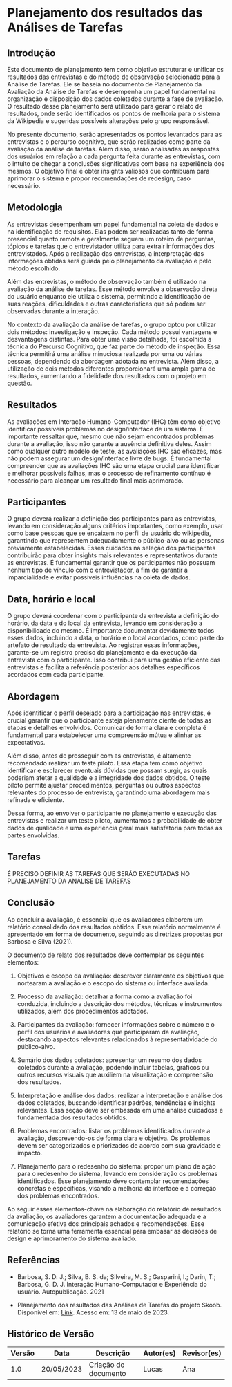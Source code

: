 # Planejamento dos resultados das Análises de Tarefas

## Introdução

Este documento de planejamento tem como objetivo estruturar e unificar os resultados das entrevistas e do método de observação selecionado para a Análise de Tarefas. Ele se baseia no documento de Planejamento da Avaliação da Análise de Tarefas e desempenha um papel fundamental na organização e disposição dos dados coletados durante a fase de avaliação. O resultado desse planejamento será utilizado para gerar o relato de resultados, onde serão identificados os pontos de melhoria para o sistema da Wikipedia e sugeridas possíveis alterações pelo grupo responsável.

No presente documento, serão apresentados os pontos levantados para as entrevistas e o percurso cognitivo, que serão realizados como parte da avaliação da análise de tarefas. Além disso, serão analisadas as respostas dos usuários em relação a cada pergunta feita durante as entrevistas, com o intuito de chegar a conclusões significativas com base na experiência dos mesmos. O objetivo final é obter insights valiosos que contribuam para aprimorar o sistema e propor recomendações de redesign, caso necessário.

## Metodologia

As entrevistas desempenham um papel fundamental na coleta de dados e na identificação de requisitos. Elas podem ser realizadas tanto de forma presencial quanto remota e geralmente seguem um roteiro de perguntas, tópicos e tarefas que o entrevistador utiliza para extrair informações dos entrevistados. Após a realização das entrevistas, a interpretação das informações obtidas será guiada pelo planejamento da avaliação e pelo método escolhido.

Além das entrevistas, o método de observação também é utilizado na avaliação da análise de tarefas. Esse método envolve a observação direta do usuário enquanto ele utiliza o sistema, permitindo a identificação de suas reações, dificuldades e outras características que só podem ser observadas durante a interação.

No contexto da avaliação da análise de tarefas, o grupo optou por utilizar dois métodos: investigação e inspeção. Cada método possui vantagens e desvantagens distintas. Para obter uma visão detalhada, foi escolhida a técnica do Percurso Cognitivo, que faz parte do método de inspeção. Essa técnica permitirá uma análise minuciosa realizada por uma ou várias pessoas, dependendo da abordagem adotada na entrevista. Além disso, a utilização de dois métodos diferentes proporcionará uma ampla gama de resultados, aumentando a fidelidade dos resultados com o projeto em questão.

## Resultados

As avaliações em Interação Humano-Computador (IHC) têm como objetivo identificar possíveis problemas no design/interface de um sistema. É importante ressaltar que, mesmo que não sejam encontrados problemas durante a avaliação, isso não garante a ausência definitiva deles. Assim como qualquer outro modelo de teste, as avaliações IHC são eficazes, mas não podem assegurar um design/interface livre de bugs. É fundamental compreender que as avaliações IHC são uma etapa crucial para identificar e melhorar possíveis falhas, mas o processo de refinamento contínuo é necessário para alcançar um resultado final mais aprimorado.

## Participantes

O grupo deverá realizar a definição dos participantes para as entrevistas, levando em consideração alguns critérios importantes, como exemplo, usar como base pessoas que se encaixem no perfil de usuário do wikipedia, garantindo que representem adequadamente o público-alvo ou as personas previamente estabelecidas. Esses cuidados na seleção dos participantes contribuirão para obter insights mais relevantes e representativos durante as entrevistas. É fundamental garantir que os participantes não possuam nenhum tipo de vínculo com o entrevistador, a fim de garantir a imparcialidade e evitar possíveis influências na coleta de dados.

## Data, horário e local

O grupo deverá coordenar com o participante da entrevista a definição do horário, da data e do local da entrevista, levando em consideração a disponibilidade do mesmo. É importante documentar devidamente todos esses dados, incluindo a data, o horário e o local acordados, como parte do artefato de resultado da entrevista. Ao registrar essas informações, garante-se um registro preciso do planejamento e da execução da entrevista com o participante. Isso contribui para uma gestão eficiente das entrevistas e facilita a referência posterior aos detalhes específicos acordados com cada participante.

## Abordagem

Após identificar o perfil desejado para a participação nas entrevistas, é crucial garantir que o participante esteja plenamente ciente de todas as etapas e detalhes envolvidos. Comunicar de forma clara e completa é fundamental para estabelecer uma compreensão mútua e alinhar as expectativas.

Além disso, antes de prosseguir com as entrevistas, é altamente recomendado realizar um teste piloto. Essa etapa tem como objetivo identificar e esclarecer eventuais dúvidas que possam surgir, as quais poderiam afetar a qualidade e a integridade dos dados obtidos. O teste piloto permite ajustar procedimentos, perguntas ou outros aspectos relevantes do processo de entrevista, garantindo uma abordagem mais refinada e eficiente.

Dessa forma, ao envolver o participante no planejamento e execução das entrevistas e realizar um teste piloto, aumentamos a probabilidade de obter dados de qualidade e uma experiência geral mais satisfatória para todas as partes envolvidas.

## Tarefas

É PRECISO DEFINIR AS TAREFAS QUE SERÃO EXECUTADAS NO PLANEJAMENTO DA ANÁLISE DE TAREFAS

## Conclusão

Ao concluir a avaliação, é essencial que os avaliadores elaborem um relatório consolidado dos resultados obtidos. Esse relatório normalmente é apresentado em forma de documento, seguindo as diretrizes propostas por Barbosa e Silva (2021).

O documento de relato dos resultados deve contemplar os seguintes elementos:

1. Objetivos e escopo da avaliação: descrever claramente os objetivos que nortearam a avaliação e o escopo do sistema ou interface avaliada.

2. Processo da avaliação: detalhar a forma como a avaliação foi conduzida, incluindo a descrição dos métodos, técnicas e instrumentos utilizados, além dos procedimentos adotados.

3. Participantes da avaliação: fornecer informações sobre o número e o perfil dos usuários e avaliadores que participaram da avaliação, destacando aspectos relevantes relacionados à representatividade do público-alvo.

4. Sumário dos dados coletados: apresentar um resumo dos dados coletados durante a avaliação, podendo incluir tabelas, gráficos ou outros recursos visuais que auxiliem na visualização e compreensão dos resultados.

5. Interpretação e análise dos dados: realizar a interpretação e análise dos dados coletados, buscando identificar padrões, tendências e insights relevantes. Essa seção deve ser embasada em uma análise cuidadosa e fundamentada dos resultados obtidos.

6. Problemas encontrados: listar os problemas identificados durante a avaliação, descrevendo-os de forma clara e objetiva. Os problemas devem ser categorizados e priorizados de acordo com sua gravidade e impacto.

7. Planejamento para o redesenho do sistema: propor um plano de ação para o redesenho do sistema, levando em consideração os problemas identificados. Esse planejamento deve contemplar recomendações concretas e específicas, visando a melhoria da interface e a correção dos problemas encontrados.

Ao seguir esses elementos-chave na elaboração do relatório de resultados da avaliação, os avaliadores garantem a documentação adequada e a comunicação efetiva dos principais achados e recomendações. Esse relatório se torna uma ferramenta essencial para embasar as decisões de design e aprimoramento do sistema avaliado.

## Referências

- Barbosa, S. D. J.; Silva, B. S. da; Silveira, M. S.; Gasparini, I.; Darin, T.; Barbosa, G. D. J. Interação Humano-Computador e Experiência do usuário. Autopublicação. 2021

- Planejamento dos resultados das Análises de Tarefas do projeto Skoob. Disponível em: [Link](https://interacao-humano-computador.github.io/2022.2-Skoob/planejamentoAnalise/nivel1/planejamento-resultados-analise-tarefas/). Acesso em: 13 de maio de 2023.

## Histórico de Versão

| Versão | Data       | Descrição            | Autor(es) | Revisor(es) |
| ------ | ---------- | -------------------- | --------- | ----------- |
| 1.0    | 20/05/2023 | Criação do documento | Lucas     | Ana         |
